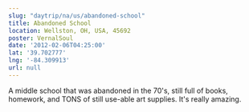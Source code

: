 ```yaml
---
slug: "daytrip/na/us/abandoned-school"
title: Abandoned School
location: Wellston, OH, USA, 45692
poster: VernalSoul
date: '2012-02-06T04:25:00'
lat: '39.702777'
lng: '-84.309913'
url: null
---
```


A middle school that was abandoned in the 70's, still full of books, homework, and TONS of still use-able art supplies.  It's really amazing.

